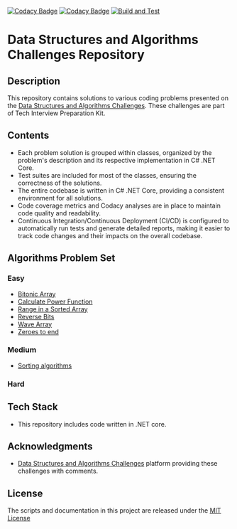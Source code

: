 [![Codacy Badge](https://app.codacy.com/project/badge/Grade/931411cd0c0c4a88a7fbd8dc6cac812b)](https://app.codacy.com/gh/mszczer/tech-interview-kit/dashboard?utm_source=gh&utm_medium=referral&utm_content=&utm_campaign=Badge_grade)
[![Codacy Badge](https://app.codacy.com/project/badge/Coverage/931411cd0c0c4a88a7fbd8dc6cac812b)](https://app.codacy.com/gh/mszczer/tech-interview-kit/dashboard?utm_source=gh&utm_medium=referral&utm_content=&utm_campaign=Badge_coverage)
[![Build and Test](https://github.com/mszczer/tech-interview-kit/actions/workflows/dotnet_ci.yml/badge.svg)](https://github.com/mszczer/tech-interview-kit/actions/workflows/dotnet_ci.yml)

# Data Structures and Algorithms Challenges Repository

## Description
This repository contains solutions to various coding problems presented on the [Data Structures and Algorithms Challenges](https://afteracademy.com/tech-interview/ds-algo-problem-set/top-problems/). These challenges are part of Tech Interview Preparation Kit.

## Contents
- Each problem solution is grouped within classes, organized by the problem's description and its respective implementation in C# .NET Core.
- Test suites are included for most of the classes, ensuring the correctness of the solutions.
- The entire codebase is written in C# .NET Core, providing a consistent environment for all solutions.
- Code coverage metrics and Codacy analyses are in place to maintain code quality and readability.
- Continuous Integration/Continuous Deployment (CI/CD) is configured to automatically run tests and generate detailed reports, making it easier to track code changes and their impacts on the overall codebase.
## Algorithms Problem Set
### Easy
- [Bitonic Array](Coding.Challenges/Easy/BitonicArray.cs)
- [Calculate Power Function](Coding.Challenges/Easy/PowerFunction.cs)
- [Range in a Sorted Array](Coding.Challenges/Easy/RangeInSortedArray.cs)
- [Reverse Bits](Coding.Challenges/Easy/ReverseBits.cs)
- [Wave Array](Coding.Challenges/Easy/WaveArray.cs)
- [Zeroes to end](Coding.Challenges/Easy/ZeroesToEnd.cs)
### Medium
- [Sorting algorithms](Coding.Challenges/Medium/SortedArray.cs)
### Hard

## Tech Stack
- This repository includes code written in .NET core.

## Acknowledgments
- [Data Structures and Algorithms Challenges](https://afteracademy.com/tech-interview/) platform providing these challenges with comments.

## License

The scripts and documentation in this project are released under the [MIT License](https://github.com/mszczer/tech-interview-kit/blob/main/LICENSE)
